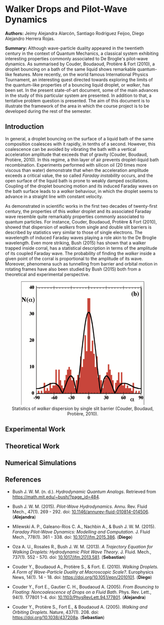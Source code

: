 # Walker Drops and Pilot-Wave Dynamics

**Authors:** Jeimy Alejandra Alarcón, Santiago Rodriguez Feijoo, Diego Alejandro Herrera Rojas.

**Summary:** Although wave-particle duality appeared in the twentieth century in the context of Quantum Mechanics, a classical system exhibiting interesting properties commonly associated to De Broglie's pilot-wave dynamics. As summarised by Couder, Boudaoud, Protière & Fort (2010), a droplet bouncing on a bath of the same liquid shows remarkable quantum-like features. More recently, on the world famous International Physics Tournament, an interesting quest directed towards exploring the limits of the quantum-like properties of a bouncing liquid droplet, or *walker*, has been set. In the present state-of-art document, some of the main advances in the study of this particular system are presented. In addition to that, a tentative problem question is presented. The aim of this document is to illustrate the framework of the area in which the course project is to be developed during the rest of the semester.

## Introduction

In general, a droplet bouncing on the surface of a liquid bath of the same composition coalesces with it rapidly, in tenths of a second. However, this coalescence can be avoided by vibrating the bath with a vertical acceleration amplitude that exceeds that of gravity (Couder, Boudaud, Protière, 2010). In this regime, a thin layer of air prevents droplet-liquid bath recombination. Experiments performed with silicon oil (20 times more viscous than water) demonstrate that when the acceleration amplitude exceeds a critical value, the so called *Faraday instability* occurs, and the open surface of the liquid bath is prone to weakly damped oscillations. Coupling of the droplet bouncing motion and its induced Faraday waves on the bath surface leads to a *walker* behaviour, in which the droplet seems to advance in a straight line with constant velocity.

As demonstrated in scientific works in the first two decades of twenty-first century, the properties of this *walker* droplet and its associated Faraday wave resemble quite remarkably properties commonly associated to quantum particles. For instance, Couder, Boudaoud, Protière & Fort (2010), showed that dispersion of *walkers* from single and double slit barriers is described by statistics very similar to those of single electrons. The wavelength of induced Faraday waves playing a role akin to the De Broglie wavelength. Even more striking, Bush (2015) has shown that a walker trapped inside corral, has a statistical description in terms of the amplitude of its coupled Faraday wave. The probability of finding the *walker* inside a given point of the corral is proportional to the amplitude of its wave. Moreover, phenomena such as tunnelling from barrier and orbital motion in rotating frames have also been studied by Bush (2015) both from a theoretical and experimental perspective.

<p align="center">
  <img height="400" width="400" src="IMAGES/WalkerDifraction.png">
  <br> Statistics of <i>walker</i> dispersion by single slit barrier (Couder, Boudaud, Protière, 2010).
</p>

## Experimental Work

## Theoretical Work

## Numerical Simulations

## References

* Bush J. W. M. (n. d.). *Hydrodynamic Quantum Analogs*. Retrieved from https://math.mit.edu/~bush/?page_id=484.

* Bush J. W. M. (2015). *Pilot-Wave Hydrodynamics*. Annu. Rev. Fluid Mech., 47(1). 269 - 292. doi: [10.1146/annurev-fluid-010814-014506](http://math.mit.edu/~bush/wordpress/wp-content/uploads/2015/01/Bush-AnnRev2015.pdf). (**Alejandra**)

* Milewski A. P., Galeano-Rios C. A., Nachbin A., & Bush J. W. M. (2015). *Faraday Pilot-Wave Dynamics: Modelling and Computation*. J. Fluid Mech., 778(1). 361 - 338. doi: [10.1017/jfm.2015.386](http://math.mit.edu/~bush/wordpress/wp-content/uploads/2015/09/Milewski-JFM.pdf). (**Diego**)

* Oza A. U., Rosales R., Bush J. W. M. (2013). *A Trajectory Equation for Walking Droplets: Hydrodynamic Pilot Wave Theory*. J. Fluid. Mech., 737(1). 552 - 570. doi: [10.1017/jfm.2013.581](https://math.mit.edu/~bush/?p=2492). (**Sebastian**)

* Couder Y., Boudaoud A., Protière S., & Fort. E. (2010). *Walking Droplets. A Form of Wave-Particle Duality at Macroscopic Scale?*. Europhysics News, 14(1). 14 - 18. doi: https://doi.org/10.1051/epn/2010101. (**Diego**)

* Couder Y., Fort E., Gautier C. H., Boudaoud A. (2005). *From Bouncing to Floating: Noncoalescence of Drops on a Fluid Bath*. Phys. Rev. Lett., 94(1). 177801 1-4. doi: [10.1103/PhysRevLett.94.177801](https://journals.aps.org/prl/abstract/10.1103/PhysRevLett.94.177801). (**Alejandra**)

* Couder Y., Protière S., Fort E., & Boudaoud A. (2005). *Walking and Orbiting Droplets*. Nature, 437(1). 208. doi: https://doi.org/10.1038/437208a. (**Sebastian**)
